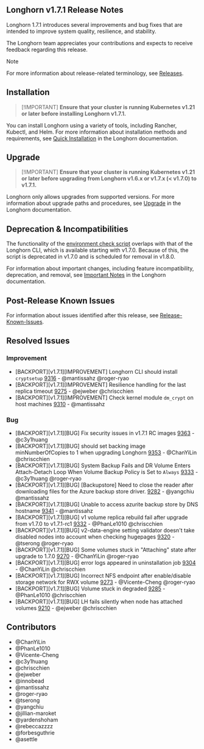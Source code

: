 ## Longhorn v1.7.1 Release Notes

Longhorn 1.7.1 introduces several improvements and bug fixes that are intended to improve system quality, resilience, and stability.

The Longhorn team appreciates your contributions and expects to receive feedback regarding this release.

> [!NOTE]
> For more information about release-related terminology, see [Releases](https://github.com/longhorn/longhorn#releases).

## Installation

>  [!IMPORTANT]
**Ensure that your cluster is running Kubernetes v1.21 or later before installing Longhorn v1.7.1.**

You can install Longhorn using a variety of tools, including Rancher, Kubectl, and Helm. For more information about installation methods and requirements, see [Quick Installation](https://longhorn.io/docs/1.7.1/deploy/install/) in the Longhorn documentation.

## Upgrade

>  [!IMPORTANT]
**Ensure that your cluster is running Kubernetes v1.21 or later before upgrading from Longhorn v1.6.x or v1.7.x (< v1.7.0) to v1.7.1.**

Longhorn only allows upgrades from supported versions. For more information about upgrade paths and procedures, see [Upgrade](https://longhorn.io/docs/1.7.1/deploy/upgrade/) in the Longhorn documentation.

## Deprecation & Incompatibilities

The functionality of the [environment check script](https://github.com/longhorn/longhorn/blob/v1.7.x/scripts/environment_check.sh) overlaps with that of the Longhorn CLI, which is available starting with v1.7.0. Because of this, the script is deprecated in v1.7.0 and is scheduled for removal in v1.8.0.

For information about important changes, including feature incompatibility, deprecation, and removal, see [Important Notes](https://longhorn.io/docs/1.7.1/important-notes/) in the Longhorn documentation.

## Post-Release Known Issues

For information about issues identified after this release, see [Release-Known-Issues](https://github.com/longhorn/longhorn/wiki/Release-Known-Issues).

## Resolved Issues

### Improvement

- [BACKPORT][v1.7.1][IMPROVEMENT] Longhorn CLI should install `cryptsetup` [9316](https://github.com/longhorn/longhorn/issues/9316) - @mantissahz @roger-ryao
- [BACKPORT][v1.7.1][IMPROVEMENT] Resilience handling for the last replica timeout [9275](https://github.com/longhorn/longhorn/issues/9275) - @ejweber @chriscchien
- [BACKPORT][v1.7.1][IMPROVEMENT] Check kernel module `dm_crypt` on host machines [9310](https://github.com/longhorn/longhorn/issues/9310) - @mantissahz


### Bug
- [BACKPORT][v1.7.1][BUG] Fix security issues in v1.7.1 RC images [9363](https://github.com/longhorn/longhorn/issues/9363) - @c3y1huang
- [BACKPORT][v1.7.1][BUG] should set backing image minNumberOfCopies to 1 when upgrading Longhorn [9353](https://github.com/longhorn/longhorn/issues/9353) - @ChanYiLin @chriscchien
- [BACKPORT][v1.7.1][BUG] System Backup Fails and DR Volume Enters Attach-Detach Loop When Volume Backup Policy is Set to `Always` [9333](https://github.com/longhorn/longhorn/issues/9333) - @c3y1huang @roger-ryao
- [BACKPORT][v1.7.1][BUG] [Backupstore] Need to close the reader after downloading files for the Azure backup store driver. [9282](https://github.com/longhorn/longhorn/issues/9282) - @yangchiu @mantissahz
- [BACKPORT][v1.7.1][BUG] Unable to access azurite backup store by DNS hostname [9341](https://github.com/longhorn/longhorn/issues/9341) - @mantissahz
- [BACKPORT][v1.7.1][BUG] v1 volume replica rebuild fail after upgrade from v1.7.0 to v1.7.1-rc1 [9332](https://github.com/longhorn/longhorn/issues/9332) - @PhanLe1010 @chriscchien
- [BACKPORT][v1.7.1][BUG] v2-data-engine setting validator doesn't take disabled nodes into account when checking hugepages [9320](https://github.com/longhorn/longhorn/issues/9320) - @tserong @roger-ryao
- [BACKPORT][v1.7.1][BUG] Some volumes stuck in "Attaching" state after upgrade to 1.7.0 [9270](https://github.com/longhorn/longhorn/issues/9270) - @ChanYiLin @roger-ryao
- [BACKPORT][v1.7.1][BUG] error logs appeared in uninstallation job [9304](https://github.com/longhorn/longhorn/issues/9304) - @ChanYiLin @chriscchien
- [BACKPORT][v1.7.1][BUG] Incorrect NFS endpoint after enable/disable storage network for RWX volume [9273](https://github.com/longhorn/longhorn/issues/9273) - @Vicente-Cheng @roger-ryao
- [BACKPORT][v1.7.1][BUG] Volume stuck in degraded [9285](https://github.com/longhorn/longhorn/issues/9285) - @PhanLe1010 @chriscchien
- [BACKPORT][v1.7.1][BUG] LH fails silently when node has attached volumes [9210](https://github.com/longhorn/longhorn/issues/9210) - @ejweber @chriscchien

## Contributors
- @ChanYiLin 
- @PhanLe1010 
- @Vicente-Cheng 
- @c3y1huang 
- @chriscchien 
- @ejweber 
- @innobead 
- @mantissahz 
- @roger-ryao 
- @tserong 
- @yangchiu
- @jillian-maroket 
- @yardenshoham
- @rebeccazzzz
- @forbesguthrie
- @asettle